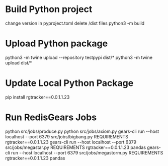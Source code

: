 # Build Python project
change version in pyproject.toml
delete /dist files
python3 -m build

# Upload Python package
python3 -m twine upload --repository testpypi dist/*
python3 -m twine upload dist/*

# Update Local Python Package
pip install rgtracker==0.0.1.1.23

# Run RedisGears Jobs
python src/jobs/produce.py 
python src/jobs/axiom.py 
gears-cli run --host localhost --port 6379 src/jobs/bigbang.py REQUIREMENTS rgtracker==0.0.1.1.23
gears-cli run --host localhost --port 6379 src/jobs/megastar.py REQUIREMENTS rgtracker==0.0.1.1.23 pandas
gears-cli run --host localhost --port 6379 src/jobs/megastorm.py REQUIREMENTS rgtracker==0.0.1.1.23 pandas

